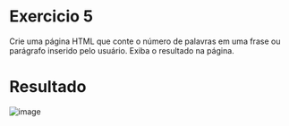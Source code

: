 # Exercicio 5
Crie uma página HTML que conte o número de palavras em uma frase ou parágrafo inserido pelo usuário. Exiba o resultado na página.

# Resultado
![image](https://github.com/soaresy/AC2/assets/144077766/c8e387b0-293e-4e3a-9cb9-365f6d091faa)
